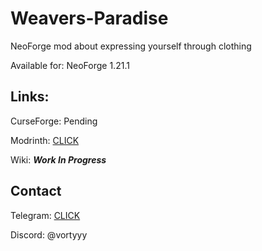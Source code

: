 # Weavers-Paradise
NeoForge mod about expressing yourself through clothing

Available for: NeoForge 1.21.1

## Links:
CurseForge: Pending

Modrinth: [CLICK](https://modrinth.com/project/weavers-paradise)

Wiki: ***Work In Progress***

## Contact

Telegram: [CLICK](https://t.me/vortianskii)

Discord: @vortyyy
